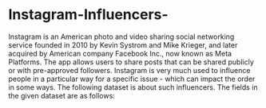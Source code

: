 # Instagram-Influencers-

Instagram is an American photo and video sharing social networking service founded in 2010 by
Kevin Systrom and Mike Krieger, and later acquired by American company Facebook Inc., now
known as Meta Platforms. The app allows users to share posts that can be shared publicly or
with pre-approved followers.
Instagram is very much used to influence people in a particular way for a specific issue - which
can impact the order in some ways. The following dataset is about such influencers. The fields
in the given dataset are as follows:
